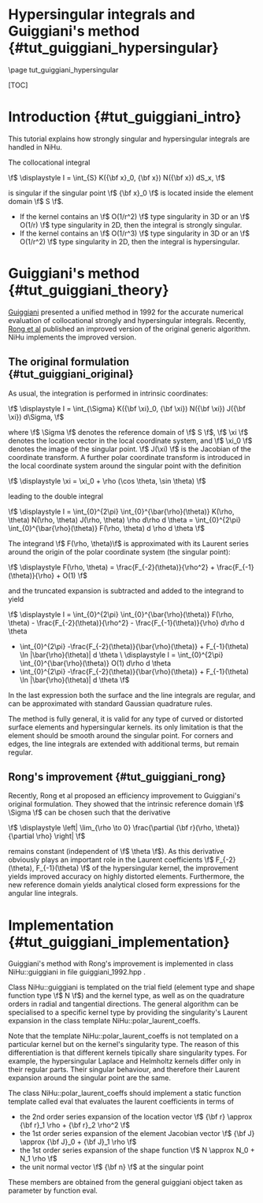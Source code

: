 Hypersingular integrals and Guiggiani's method {#tut_guiggiani_hypersingular}
==============================================

\page tut_guiggiani_hypersingular

[RongMethod]:http://dx.doi.org/10.1016/j.enganabound.2013.10.014
[GuiggianiMethod]:http://dx.doi.org/doi:10.1115/1.2893766

[TOC]

Introduction {#tut_guiggiani_intro}
============

This tutorial explains how strongly singular and hypersingular integrals are handled in NiHu.

The collocational integral

\f$
\displaystyle
I = \int_{S} K({\bf x}_0, {\bf x}) N({\bf x}) dS_x,
\f$

is singular if the singular point \f$ {\bf x}_0 \f$ is located inside the element domain \f$ S \f$.
- If the kernel contains an \f$ O(1/r^2) \f$ type singularity in 3D or an \f$ O(1/r) \f$ type singularity in 2D, then the integral is strongly singular.
- If the kernel contains an \f$ O(1/r^3) \f$ type singularity in 3D or an \f$ O(1/r^2) \f$ type singularity in 2D, then the integral is hypersingular.

Guiggiani's method  {#tut_guiggiani_theory}
==================

[Guiggiani][GuiggianiMethod] presented a unified method in 1992 for the accurate numerical evaluation of collocational strongly and hypersingular integrals.
Recently, [Rong et al][RongMethod] published an improved version of the original generic algorithm.
NiHu implements the improved version.

The original formulation  {#tut_guiggiani_original}
------------------------

As usual, the integration is performed in intrinsic coordinates:

\f$
\displaystyle
I = \int_{\Sigma} K({\bf \xi}_0, {\bf \xi}) N({\bf \xi}) J({\bf \xi}) d\Sigma,
\f$

where \f$ \Sigma \f$ denotes the reference domain of \f$ S \f$, \f$ \xi \f$ denotes the location vector in the local coordinate system, and \f$ \xi_0 \f$ denotes the image of the singular point.
\f$ J(\xi) \f$ is the Jacobian of the coordinate transform.
A further polar coordinate transform is introduced in the local coordinate system around the singular point with the definition

\f$
\displaystyle \xi = \xi_0 + \rho (\cos \theta, \sin \theta)
\f$

leading to the double integral

\f$
\displaystyle
I = \int_{0}^{2\pi} \int_{0}^{\bar{\rho}(\theta)} K(\rho, \theta) N(\rho, \theta) J(\rho, \theta) \rho d\rho d \theta
= \int_{0}^{2\pi} \int_{0}^{\bar{\rho}(\theta)} F(\rho, \theta) d \rho d \theta
\f$

The integrand \f$ F(\rho, \theta)\f$ is approximated with its Laurent series around the origin of the polar coordinate system (the singular point):

\f$
\displaystyle
F(\rho, \theta) = \frac{F_{-2}(\theta)}{\rho^2} + \frac{F_{-1}(\theta)}{\rho} + O(1)
\f$

and the truncated expansion is subtracted and added to the integrand to yield

\f$
\displaystyle
I = \int_{0}^{2\pi} \int_{0}^{\bar{\rho}(\theta)} F(\rho, \theta) - \frac{F_{-2}(\theta)}{\rho^2} - \frac{F_{-1}(\theta)}{\rho} d\rho d \theta
+ \int_{0}^{2\pi} -\frac{F_{-2}(\theta)}{\bar{\rho}(\theta)} + F_{-1}(\theta) \ln |\bar{\rho}(\theta)| d \theta \\
\displaystyle
I = \int_{0}^{2\pi} \int_{0}^{\bar{\rho}(\theta)} O(1) d\rho d \theta
+ \int_{0}^{2\pi} -\frac{F_{-2}(\theta)}{\bar{\rho}(\theta)} + F_{-1}(\theta) \ln |\bar{\rho}(\theta)| d \theta
\f$

In the last expression both the surface and the line integrals are regular, and can be approximated with standard Gaussian quadrature rules.

The method is fully general, it is valid for any type of curved or distorted surface elements and hypersingular kernels.
its only limitation is that the element should be smooth around the singular point.
For corners and edges, the line integrals are extended with additional terms, but remain regular.


Rong's improvement  {#tut_guiggiani_rong}
------------------

Recently, Rong et al proposed an efficiency improvement to Guiggiani's original formulation.
They showed that the intrinsic reference domain \f$ \Sigma \f$ can be chosen such that the derivative

\f$ \displaystyle \left| \lim_{\rho \to 0} \frac{\partial {\bf r}(\rho, \theta)}{\partial \rho} \right| \f$

remains constant (independent of \f$ \theta \f$).
As this derivative obviously plays an important role in the Laurent coefficients \f$ F_{-2}(\theta), F_{-1}(\theta) \f$ of the hypersingular kernel, the improvement yields improved accuracy on highly distorted elements.
Furthermore, the new reference domain yields analytical closed form expressions for the angular line integrals.

Implementation  {#tut_guiggiani_implementation}
==============

Guiggiani's method with Rong's improvement is implemented in class NiHu::guiggiani in file guiggiani_1992.hpp .

Class NiHu::guiggiani is templated on the trial field (element type and shape function type \f$ N \f$) and the kernel type, as well as on the quadrature orders in radial and tangential directions.
The general algorithm can be specialised to a specific kernel type by providing the singularity's Laurent expansion in the class template NiHu::polar_laurent_coeffs.

Note that the template NiHu::polar_laurent_coeffs is not templated on a particular kernel but on the kernel's singularity type.
The reason of this differentiation is that different kernels tipically share singularity types.
For example, the hypersingular Laplace and Helmholtz kernels differ only in their regular parts.
Their singular behaviour, and therefore their Laurent expansion around the singular point are the same.

The class NiHu::polar_laurent_coeffs should implement a static function template called eval that evaluates the laurent coefficients in terms of
- the 2nd order series expansion of the location vector \f$ {\bf r} \approx {\bf r}_1 \rho + {\bf r}_2 \rho^2 \f$
- the 1st order series expansion of the element Jacobian vector \f$ {\bf J} \approx {\bf J}_0 + {\bf J}_1 \rho \f$
- the 1st order series expansion of the shape function \f$ N \approx N_0 + N_1 \rho \f$
- the unit normal vector \f$ {\bf n} \f$ at the singular point

These members are obtained from the general guiggiani object taken as parameter by function eval.


